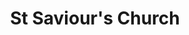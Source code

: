 ---
Name: St Saviour's Church
Area: Harden
Address: '12 Long Lane, '
Postcode: BD16 1HP
Web: https://www.stsavioursharden.org.uk/
Facebook: https://www.facebook.com/hwcdbenefice
Lat: 
Lng: 
Member: 'no'
Description: We are a small but growing congregation and are delighted to welcome
  visitors amongst us.
splash: Harden-church.jpg
image-credit: 
internal-link: 
internal-link-text: 
LastUpdated: '2025-07-01'
closed-date: 
title: St Saviour's Church
permalink: "/venues/st_saviours_church.html"
layout: venue_page
---